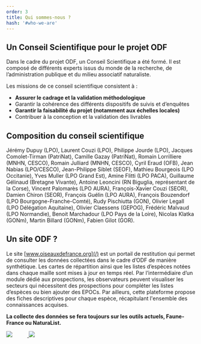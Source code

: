 ```yaml
---
order: 3
title: Qui sommes-nous ?
hash: '#who-we-are'
---
```


## Un Conseil Scientifique pour le projet ODF

<div class="InformativePageParagraph">

Dans le cadre du projet ODF, un Conseil Scientifique a été formé. Il est composé de différents experts issus du monde de la recherche, de l’administration publique et du milieu associatif naturaliste.

Les missions de ce conseil scientifique consistent à :

- **Assurer le cadrage et la validation méthodologique**
- Garantir la cohérence des différents dispositifs de suivis et d’enquêtes
- **Garantir la faisabilité du projet (notamment aux échelles locales)**
- Contribuer à la conception et la validation des livrables

</div>

## Composition du conseil scientifique

<div class="InformativePageParagraph">

Jérémy Dupuy (LPO), Laurent Couzi (LPO), Philippe Jourde (LPO), Jacques Comolet-Tirman (PatriNat), Camille Gazay (PatriNat), Romain Lorrilliere (MNHN, CESCO), Romain Julliard (MNHN, CESCO), Cyril Eraud (OFB), Jean Nabias (LPO/CESCO), Jean-Philippe Siblet (SEOF), Mathieu Bourgeois (LPO Occitanie), Yves Muller (LPO Grand Est), Amine Flitti (LPO PACA), Guillaume Gélinaud (Bretagne Vivante), Antoine Leoncini (RN Biguglia, représentant de la Corse), Vincent Palomarès (LPO AURA), François-Xavier Couzi (SEOR), Damien Chiron (SEOR), François Guélin (LPO AURA), François Bouzendorf (LPO Bourgogne-Franche-Comté), Rudy Pischiutta (GON), Olivier Legall (LPO Délégation Aquitaine), Olivier Claessens (GEPOG), Frédéric Malvaud (LPO Normandie), Benoit Marchadour (LPO Pays de la Loire), Nicolas Klatka (GONm), Martin Billard (GONm), Fabien Gilot (GOR).

</div>

## Un site ODF ?

<div class="InformativePageParagraph">

Le site [www.oiseauxdefrance.org](/) est un portail de restitution qui permet de consulter les données collectées dans le cadre d’ODF de manière synthétique. Les cartes de répartition ainsi que les listes d’espèces notées dans chaque maille sont mises à jour en temps réel. Par l’intermédiaire d’un module dédié aux prospections, les observateurs peuvent visualiser les secteurs qui nécessitent des prospections pour compléter les listes d’espèces ou bien ajouter des EPOCs. Par ailleurs, cette plateforme propose des fiches descriptives pour chaque espèce, récapitulant l'ensemble des connaissances acquises.

**La collecte des données se fera toujours sur les outils actuels, Faune-France ou NaturaList.**

</div>

<div class="InformativePagePicture" style="width: 240px">
  <a href='https://www.faune-france.org' target='_blank'>
    <img class="InformativePageLogo" style="margin-right: 40px" src="/what-is-ODF-project/FAUNE-FRANCE-logo.svg" />
  </a>
  <a href='https://www.faune-france.org/index.php?m_id=20015' target='_blank'>
    <img class="InformativePageLogo" src="/what-is-ODF-project/NaturaList-logo.svg" />
  </a>
</div>
